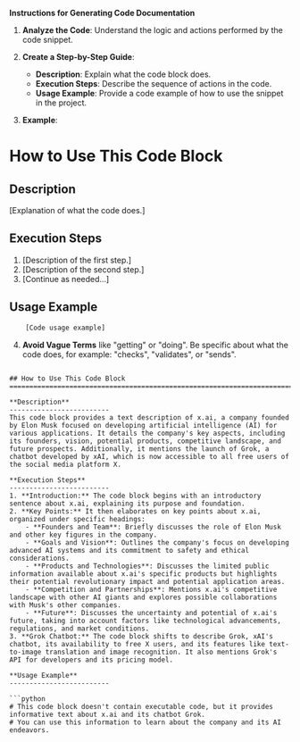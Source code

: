 **Instructions for Generating Code Documentation**

1. **Analyze the Code**: Understand the logic and actions performed by the code snippet.

2. **Create a Step-by-Step Guide**:
    - **Description**: Explain what the code block does.
    - **Execution Steps**: Describe the sequence of actions in the code.
    - **Usage Example**: Provide a code example of how to use the snippet in the project.

3. **Example**:

How to Use This Code Block
=========================================================================================

Description
-------------------------
[Explanation of what the code does.]

Execution Steps
-------------------------
1. [Description of the first step.]
2. [Description of the second step.]
3. [Continue as needed...]

Usage Example
-------------------------

```python
    [Code usage example]
```

4. **Avoid Vague Terms** like "getting" or "doing". Be specific about what the code does, for example: "checks", "validates", or "sends".
```

## How to Use This Code Block
=========================================================================================

**Description**
-------------------------
This code block provides a text description of x.ai, a company founded by Elon Musk focused on developing artificial intelligence (AI) for various applications. It details the company's key aspects, including its founders, vision, potential products, competitive landscape, and future prospects. Additionally, it mentions the launch of Grok, a chatbot developed by xAI, which is now accessible to all free users of the social media platform X.

**Execution Steps**
-------------------------
1. **Introduction:** The code block begins with an introductory sentence about x.ai, explaining its purpose and foundation.
2. **Key Points:** It then elaborates on key points about x.ai, organized under specific headings:
    - **Founders and Team**: Briefly discusses the role of Elon Musk and other key figures in the company.
    - **Goals and Vision**: Outlines the company's focus on developing advanced AI systems and its commitment to safety and ethical considerations.
    - **Products and Technologies**: Discusses the limited public information available about x.ai's specific products but highlights their potential revolutionary impact and potential application areas.
    - **Competition and Partnerships**: Mentions x.ai's competitive landscape with other AI giants and explores possible collaborations with Musk's other companies.
    - **Future**: Discusses the uncertainty and potential of x.ai's future, taking into account factors like technological advancements, regulations, and market conditions.
3. **Grok Chatbot:** The code block shifts to describe Grok, xAI's chatbot, its availability to free X users, and its features like text-to-image translation and image recognition. It also mentions Grok's API for developers and its pricing model.

**Usage Example**
-------------------------

```python
# This code block doesn't contain executable code, but it provides informative text about x.ai and its chatbot Grok.
# You can use this information to learn about the company and its AI endeavors.